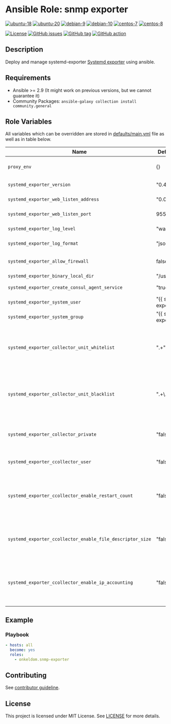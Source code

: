 # Ansible Role: snmp exporter

[![ubuntu-18](https://img.shields.io/badge/ubuntu-18.x-orange?style=flat&logo=ubuntu)](https://ubuntu.com/)
[![ubuntu-20](https://img.shields.io/badge/ubuntu-20.x-orange?style=flat&logo=ubuntu)](https://ubuntu.com/)
[![debian-9](https://img.shields.io/badge/debian-9.x-orange?style=flat&logo=debian)](https://www.debian.org/)
[![debian-10](https://img.shields.io/badge/debian-10.x-orange?style=flat&logo=debian)](https://www.debian.org/)
[![centos-7](https://img.shields.io/badge/centos-7.x-orange?style=flat&logo=centos)](https://www.centos.org/)
[![centos-8](https://img.shields.io/badge/centos-8.x-orange?style=flat&logo=centos)](https://www.centos.org/)

[![License](https://img.shields.io/badge/license-MIT%20License-brightgreen.svg?style=flat)](https://opensource.org/licenses/MIT)
[![GitHub issues](https://img.shields.io/github/issues/OnkelDom/ansible-role-systemd-exporter?style=flat)](https://github.com/OnkelDom/ansible-role-systemd-exporter/issues)
[![GitHub tag](https://img.shields.io/github/tag/OnkelDom/ansible-role-systemd-exporter.svg?style=flat)](https://github.com/OnkelDom/ansible-role-systemd-exporter/tags)
[![GitHub action](https://github.com/OnkelDom/ansible-role-systemd-exporter/workflows/ansible-lint/badge.svg)](https://github.com/OnkelDom/ansible-role-systemd-exporter)

## Description

Deploy and manage systemd-exporter [Systemd exporter](https://github.com/povilasv/systemd_exporter) using ansible.

## Requirements

- Ansible >= 2.9 (It might work on previous versions, but we cannot guarantee it)
- Community Packages: `ansible-galaxy collection install community.general`

## Role Variables

All variables which can be overridden are stored in [defaults/main.yml](defaults/main.yml) file as well as in table below.

| Name           | Default Value | Description                        |
| -------------- | ------------- | -----------------------------------|
| `proxy_env` | {} | Proxy environment variables |
| `systemd_exporter_version` | "0.4.0" | Set exporter version |
| `systemd_exporter_web_listen_address` | "0.0.0.0" | Set exporter ip-adress |
| `systemd_exporter_web_listen_port` | 9558 | Set exporter listen-port |
| `systemd_exporter_log_level` | "warn" | Loglevel for the exporter |
| `systemd_exporter_log_format` | "json" | Logformat for the exporter |
| `systemd_exporter_allow_firewall` | false | Enabled/Disabled Firewalld and open the port |
| `systemd_exporter_binary_local_dir` | "/usr/local/bin" | Binary Path |
| `systemd_exporter_create_consul_agent_service` | "true" | Add consul agent config snipped |
| `systemd_exporter_system_user` | "{{ systemd-exporter_user | default('root') }}" | Set exporters system user |
| `systemd_exporter_system_group` | "{{ systemd-exporter_group | default('root') }}" | Set exporters system group |
| `systemd_exporter_collector_unit_whitelist` | ".+" | Regexp of systemd units to whitelist. Units must both match whitelist and not match blacklist to be included. |
| `systemd_exporter_collector_unit_blacklist` | ".+\\.(device)" | Regexp of systemd units to blacklist. Units must both match whitelist and not match blacklist to be included. |
| `systemd_exporter_collector_private` | "false" | Establish a private, direct connection to systemd without dbus. |
| `systemd_exporter_ccollector_user` | "false" | Connect to the user systemd instance. |
| `systemd_exporter_ccollector_enable_restart_count` | "false" | Enables service restart count metrics. This feature only works with systemd 235 and above. |
| `systemd_exporter_ccollector_enable_file_descriptor_size` | "false" | Enables file descriptor size metrics. Systemd Exporter needs access to /proc/X/fd files. |
| `systemd_exporter_ccollector_enable_ip_accounting` | "false" | Enables service ip accounting metrics. This feature only works with systemd 235 and above. |

## Example

### Playbook

```yaml
- hosts: all
  become: yes
  roles:
    - onkeldom.snmp-exporter
```

## Contributing

See [contributor guideline](CONTRIBUTING.md).

## License

This project is licensed under MIT License. See [LICENSE](/LICENSE) for more details.
